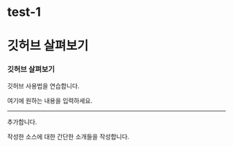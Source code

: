 # test-1

# 깃허브 살펴보기

### 깃허브 살펴보기

깃허브 사용법을 연습합니다.

여기에 원하는 내용을 입력하세요.

---

추가합니다.

작성한 소스에 대한 간단한 소개들을 작성합니다.
